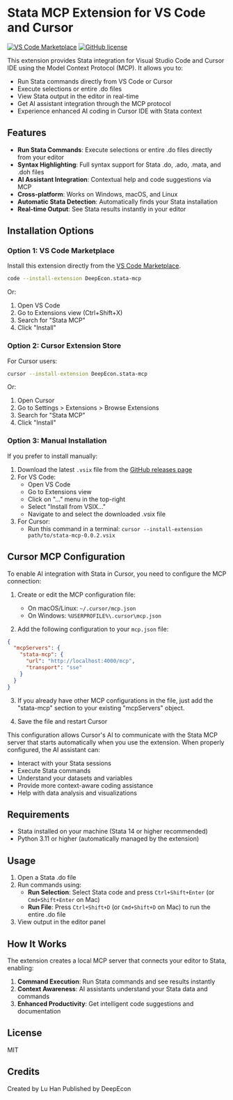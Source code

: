 # Stata MCP Extension for VS Code and Cursor

[![VS Code Marketplace](https://img.shields.io/badge/VS%20Code-Marketplace-blue)](https://marketplace.visualstudio.com/items?itemName=DeepEcon.stata-mcp)
[![GitHub license](https://img.shields.io/github/license/hanlulong/stata-mcp)](https://github.com/hanlulong/stata-mcp/blob/main/LICENSE)

This extension provides Stata integration for Visual Studio Code and Cursor IDE using the Model Context Protocol (MCP). It allows you to:

- Run Stata commands directly from VS Code or Cursor
- Execute selections or entire .do files
- View Stata output in the editor in real-time
- Get AI assistant integration through the MCP protocol
- Experience enhanced AI coding in Cursor IDE with Stata context

## Features

- **Run Stata Commands**: Execute selections or entire .do files directly from your editor
- **Syntax Highlighting**: Full syntax support for Stata .do, .ado, .mata, and .doh files
- **AI Assistant Integration**: Contextual help and code suggestions via MCP
- **Cross-platform**: Works on Windows, macOS, and Linux
- **Automatic Stata Detection**: Automatically finds your Stata installation
- **Real-time Output**: See Stata results instantly in your editor

## Installation Options

### Option 1: VS Code Marketplace

Install this extension directly from the [VS Code Marketplace](https://marketplace.visualstudio.com/items?itemName=DeepEcon.stata-mcp).

```bash
code --install-extension DeepEcon.stata-mcp
```

Or:
1. Open VS Code
2. Go to Extensions view (Ctrl+Shift+X)
3. Search for "Stata MCP"
4. Click "Install"

### Option 2: Cursor Extension Store

For Cursor users:
```bash
cursor --install-extension DeepEcon.stata-mcp
```

Or:
1. Open Cursor
2. Go to Settings > Extensions > Browse Extensions
3. Search for "Stata MCP"
4. Click "Install"

### Option 3: Manual Installation

If you prefer to install manually:

1. Download the latest `.vsix` file from the [GitHub releases page](https://github.com/hanlulong/stata-mcp/releases)
2. For VS Code:
   - Open VS Code
   - Go to Extensions view
   - Click on "..." menu in the top-right
   - Select "Install from VSIX..."
   - Navigate to and select the downloaded .vsix file
3. For Cursor:
   - Run this command in a terminal: `cursor --install-extension path/to/stata-mcp-0.0.2.vsix`

## Cursor MCP Configuration

To enable AI integration with Stata in Cursor, you need to configure the MCP connection:

1. Create or edit the MCP configuration file:
   - On macOS/Linux: `~/.cursor/mcp.json`
   - On Windows: `%USERPROFILE%\.cursor\mcp.json`

2. Add the following configuration to your `mcp.json` file:

```json
{
  "mcpServers": {
    "stata-mcp": {
      "url": "http://localhost:4000/mcp",
      "transport": "sse"
    }
  }
}
```

3. If you already have other MCP configurations in the file, just add the "stata-mcp" section to your existing "mcpServers" object.

4. Save the file and restart Cursor

This configuration allows Cursor's AI to communicate with the Stata MCP server that starts automatically when you use the extension. When properly configured, the AI assistant can:
- Interact with your Stata sessions
- Execute Stata commands
- Understand your datasets and variables
- Provide more context-aware coding assistance
- Help with data analysis and visualizations

## Requirements

- Stata installed on your machine (Stata 14 or higher recommended)
- Python 3.11 or higher (automatically managed by the extension)

## Usage

1. Open a Stata .do file
2. Run commands using:
   - **Run Selection**: Select Stata code and press `Ctrl+Shift+Enter` (or `Cmd+Shift+Enter` on Mac)
   - **Run File**: Press `Ctrl+Shift+D` (or `Cmd+Shift+D` on Mac) to run the entire .do file
3. View output in the editor panel

## How It Works

The extension creates a local MCP server that connects your editor to Stata, enabling:

1. **Command Execution**: Run Stata commands and see results instantly
2. **Context Awareness**: AI assistants understand your Stata data and commands
3. **Enhanced Productivity**: Get intelligent code suggestions and documentation

## License

MIT

## Credits

Created by Lu Han
Published by DeepEcon 